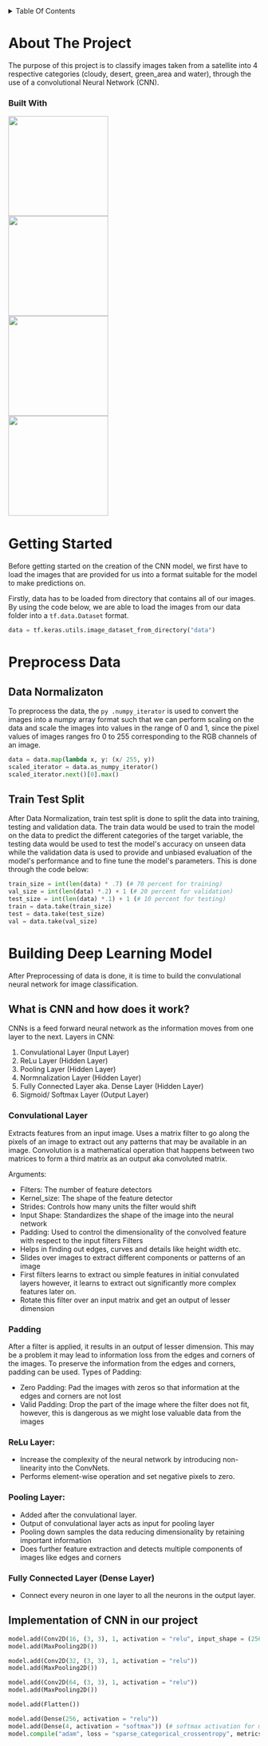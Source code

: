 <details>
  <summary>Table Of Contents</summary>
  
  1. [About The Project](#about-the-project) 
        - [Built With](#built-with)
  2. [Getting Started](#getting-started)
        - [Data Normalization](#data-normalization)
        - [Train Test Split](#train-test-split)
  4. [Preprocess Data](#preprocess-data)
  5. [Building Deep Leearning Model](#building-deep-learning-model)
        - [What is CNN and how does it work?](#what-is-cnn-and-how-does-it-work)
        - [Implementation of CNN in our project](#implementation-of-cnn-in-our-project)
</details>

# About The Project
The purpose of this project is to classify images taken from a satellite into 4 respective categories (cloudy, desert, green_area and water), through the use of a convolutional Neural Network (CNN).

### Built With
<img src = "https://github.com/JevTeo123/satellite_image_classification/assets/123255675/dea8b062-0d3c-4570-821c-927b631beefd" width = "200"><br>
<img src = "https://github.com/JevTeo123/satellite_image_classification/assets/123255675/4232b983-6f1a-4e81-bd42-46308b39009b" width="200"><br>
<img src = "https://github.com/JevTeo123/satellite_image_classification/assets/123255675/d0883df7-26f5-4685-b4bc-a275c1d64d47" width="200"><br>
<img src = "https://github.com/JevTeo123/satellite_image_classification/assets/123255675/76f4c7e2-26f9-489a-9cdb-cac182552bd8" width="200"><br>


# Getting Started
Before getting started on the creation of the CNN model, we first have to load the images that are provided for us into a format suitable for the model to make predictions on.

Firstly, data has to be loaded from directory that contains all of our images. By using the code below, we are able to load the images from our data folder into a ```tf.data.Dataset``` format.
```py 
data = tf.keras.utils.image_dataset_from_directory("data")
```
# Preprocess Data
## Data Normalizaton
To preprocess the data, the ```py .numpy_iterator``` is used to convert the images into a numpy array format such that we can perform scaling on the data and scale the images into values in the range of 0 and 1, since the pixel values of images ranges fro 0 to 255 corresponding to the RGB channels of an image.
```py
data = data.map(lambda x, y: (x/ 255, y))
scaled_iterator = data.as_numpy_iterator()
scaled_iterator.next()[0].max()
```

## Train Test Split
After Data Normalization, train test split is done to split the data into training, testing and validation data. The train data would be used to train the model on the data to predict the different categories of the target variable, the testing data would be used to test the model's accuracy on unseen data while the validation data is used to provide and unbiased evaluation of the model's performance and to fine tune the model's parameters. This is done through the code below:
```py
train_size = int(len(data) * .7) (# 70 percent for training)
val_size = int(len(data) *.2) + 1 (# 20 percent for validation)
test_size = int(len(data) *.1) + 1 (# 10 percent for testing)
train = data.take(train_size)
test = data.take(test_size)
val = data.take(val_size)
```

# Building Deep Learning Model
After Preprocessing of data is done, it is time to build the convulational neural network for image classification. 

## What is CNN and how does it work?
CNNs is a feed forward neural network as the information moves from one layer to the next.
Layers in CNN:
1. Convulational Layer (Input Layer)
2. ReLu Layer (Hidden Layer)
3. Pooling Layer (Hidden Layer)
4. Normnalization Layer (Hidden Layer)
5. Fully Connected Layer aka. Dense Layer (Hidden Layer)
6. Sigmoid/ Softmax Layer (Output Layer)

### Convulational Layer
Extracts features from an input image. Uses a matrix filter to go along the pixels of an image to extract out any patterns that may be available in an image. Convolution is a mathematical operation that happens between two matrices to form a third matrix as an output aka convoluted matrix.

Arguments:
  - Filters: The number of feature detectors
  - Kernel_size: The shape of the feature detector
  - Strides: Controls how many units the filter would shift
  - Input Shape: Standardizes the shape of the image into the neural network
  - Padding: Used to control the dimensionality of the convolved feature with respect to the input filters
Filters
  - Helps in finding out edges, curves and details like height width etc.
  - Slides over images to extract different components or patterns of an image
  - First filters learns to extract ou simple features in initial convulated layers however, it learns to extract out significantly more complex features later on.
  - Rotate this filter over an input matrix and get an output of lesser dimension

### Padding
After a filter is applied, it results in an output of lesser dimension. This may be a problem it may lead to information loss from the edges and corners of the images. To preserve the information from the edges and corners, padding can be used.
Types of Padding:
- Zero Padding: Pad the images with zeros so that information at the edges and corners are not lost
- Valid Padding: Drop the part of the image where the filter does not fit, however, this is dangerous as we might lose valuable data from the images

### ReLu Layer:
- Increase the complexity of the neural network by introducing non-linearity into the ConvNets.
- Performs element-wise operation and set negative pixels to zero.
### Pooling Layer:
- Added after the convulational layer.
- Output of convulational layer acts as input for pooling layer
- Pooling down samples the data reducing dimensionality by retaining important information
- Does further feature extraction and detects multiple components of images like edges and corners

### Fully Connected Layer (Dense Layer)
- Connect every neuron in one layer to all the neurons in the output layer.

## Implementation of CNN in our project
```py
model.add(Conv2D(16, (3, 3), 1, activation = "relu", input_shape = (256, 256, 3)))
model.add(MaxPooling2D())

model.add(Conv2D(32, (3, 3), 1, activation = "relu"))
model.add(MaxPooling2D())

model.add(Conv2D(64, (3, 3), 1, activation = "relu"))
model.add(MaxPooling2D())

model.add(Flatten())

model.add(Dense(256, activation = "relu"))
model.add(Dense(4, activation = "softmax")) (# softmax activation for multiclass)
model.compile("adam", loss = "sparse_categorical_crossentropy", metrics = ["accuracy"]) (#sparse_categorical crossentropy for multiclass classification)
```






